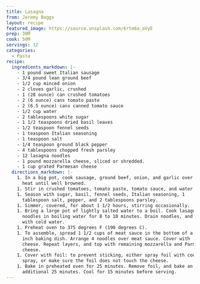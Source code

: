 ```yaml
---
title: Lasagna
from: Jeremy Boggs
layout: recipe
featured_image: https://source.unsplash.com/6rtm6a_aVyE
prep: 30M
cook: 50M
servings: 12
categories:
  - Pasta
recipe:
  ingredients_markdown: |-
    - 1 pound sweet Italian sausage
    - 3/4 pound lean ground beef
    - 1/2 cup minced onion
    - 2 cloves garlic, crushed
    - 1 (28 ounce) can crushed tomatoes
    - 2 (6 ounce) cans tomato paste
    - 2 (6.5 ounce) cans canned tomato sauce
    - 1/2 cup water
    - 2 tablespoons white sugar
    - 1 1/2 teaspoons dried basil leaves
    - 1/2 teaspoon fennel seeds
    - 1 teaspoon Italian seasoning
    - 1 teaspoon salt
    - 1/4 teaspoon ground black pepper
    - 4 tablespoons chopped fresh parsley
    - 12 lasagna noodles
    - 1 pound mozzarella cheese, sliced or shredded.
    - 1 cup grated Parmesan cheese
  directions_markdown: |-
    1. In a big pot, cook sausage, ground beef, onion, and garlic over medium
      heat until well browned.
    1. Stir in crushed tomatoes, tomato paste, tomato sauce, and water.
    1. Season with sugar, basil, fennel seeds, Italian seasoning, 1
      tablespoon salt, pepper, and 2 tablespoons parsley.
    1. Simmer, covered, for about 1 1/2 hours, stirring occasionally.
    1. Bring a large pot of lightly salted water to a boil. Cook lasagna
      noodles in boiling water for 8 to 10 minutes. Drain noodles, and rinse
      with cold water.
    1. Preheat oven to 375 degrees F (190 degrees C).
    1. To assemble, spread 1 1/2 cups of meat sauce in the bottom of a 9×13
      inch baking dish. Arrange 4 noodles over meat sauce. Cover with
      cheese. Repeat layers, and top with remaining mozzarella and Parmesan
      cheese.
    1. Cover with foil: to prevent sticking, either spray foil with cooking
      spray, or make sure the foil does not touch the cheese.
    1. Bake in preheated oven for 25 minutes. Remove foil, and bake an
      additional 25 minutes. Cool for 15 minutes before serving.
---
```

